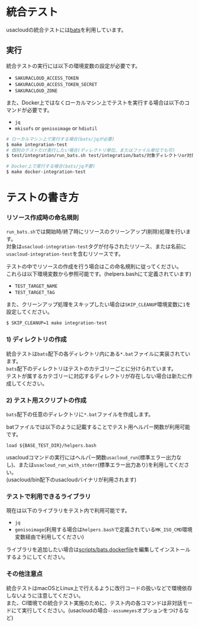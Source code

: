 # 統合テスト

usacloudの統合テストには[bats](https://github.com/sstephenson/bats)を利用しています。

## 実行

統合テストの実行には以下の環境変数の設定が必要です。

- `SAKURACLOUD_ACCESS_TOKEN`
- `SAKURACLOUD_ACCESS_TOKEN_SECRET`
- `SAKURACLOUD_ZONE`

また、Docker上ではなくローカルマシン上でテストを実行する場合は以下のコマンドが必要です。

- `jq`
- `mkisofs` or `genisoimage` or `hdiutil`

```bash
# ローカルマシン上で実行する場合(bats/jqが必要)
$ make integration-test
# 個別のテストだけ実行したい場合(ディレクトリ単位、またはファイル単位でも可)
$ test/integration/run_bats.sh test/integration/bats/対象ディレクトリor対象ファイル名

# Docker上で実行する場合(bats/jq不要)
$ make docker-integration-test    
```
    

# テストの書き方

### リソース作成時の命名規則

`run_bats.sh`では開始時/終了時にリソースのクリーンアップ(削除)処理を行います。  
対象は`usacloud-integration-test`タグが付与されたリソース、または名前に`usacloud-integration-test`を含むリソースです。

テストの中でリソースの作成を行う場合はこの命名規則に従ってください。  
これらは以下環境変数から参照可能です。(helpers.bashにて定義されています)  

- `TEST_TARGET_NAME`
- `TEST_TARGET_TAG`

また、クリーンアップ処理をスキップしたい場合は`SKIP_CLEANUP`環境変数に`1`を設定してください。

```bash
$ SKIP_CLEANUP=1 make integration-test
```

### 1) ディレクトリの作成

統合テストは`bats`配下の各ディレクトリ内にある`*.bat`ファイルに実装されています。  
`bats`配下のディレクトリはテストのカテゴリーごとに分けられています。  
テストが属するカテゴリーに対応するディレクトリが存在しない場合は新たに作成してください。  

### 2) テスト用スクリプトの作成

`bats`配下の任意のディレクトリに`*.bat`ファイルを作成します。

batファイルでは以下のように記載することでテスト用ヘルパー関数が利用可能です。

    load ${BASE_TEST_DIR}/helpers.bash
   
usacloudコマンドの実行にはヘルパー関数`usacloud_run`(標準エラー出力なし)、または`usacloud_run_with_stderr`(標準エラー出力あり)を利用してください。  
(usacloud/bin配下のusacloudバイナリが利用されます) 


### テストで利用できるライブラリ

現在は以下のライブラリをテスト内で利用可能です。

- `jq`
- `genisoimage`(利用する場合は`helpers.bash`で定義されている`MK_ISO_CMD`環境変数経由で利用してください)

ライブラリを追加したい場合は[scripts/bats.dockerfile](/scripts/bats.dockerfile)を編集してインストールするようにしてください。

### その他注意点

統合テストはmacOSとLinux上で行えるように改行コードの扱いなどで環境依存しないように注意してください。  
また、CI環境での統合テスト実施のために、テスト内の各コマンドは非対話モードにて実行してください。(usacloudの場合`--assumeyes`オプションをつけるなど)
